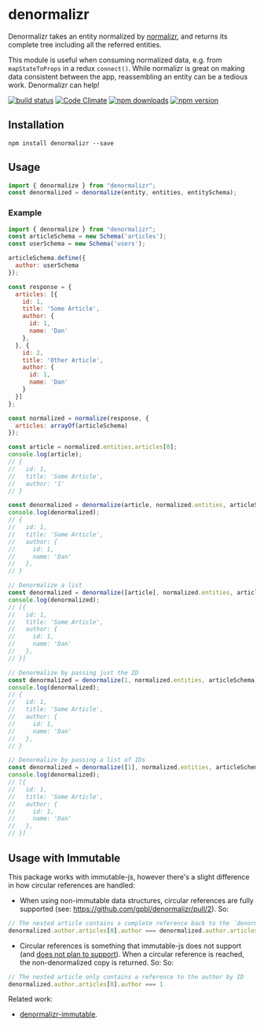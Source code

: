 # denormalizr

Denormalizr takes an entity normalized by [normalizr](https://github.com/gaearon/normalizr), and returns its complete tree including all the referred entities.

This module is useful when consuming normalized data, e.g. from `mapStateToProps` in a redux `connect()`. While normalizr is great on making data consistent between the app, reassembling an entity can be a tedious work. Denormalizr can help!

[![build status](https://img.shields.io/travis/gpbl/denormalizr/master.svg?style=flat-square)](https://travis-ci.org/gpbl/denormalizr) [![Code Climate](https://img.shields.io/codeclimate/github/gpbl/denormalizr.svg?style=flat-square)](https://codeclimate.com/github/gpbl/denormalizr) [![npm downloads](https://img.shields.io/npm/dm/denormalizr.svg?style=flat-square)](https://www.npmjs.com/package/denormalizr) [![npm version](https://img.shields.io/npm/v/denormalizr.svg?style=flat-square)](https://www.npmjs.com/package/denormalizr)

## Installation

```
npm install denormalizr --save
```

## Usage

```js
import { denormalize } from "denormalizr";
const denormalized = denormalize(entity, entities, entitySchema);
```

### Example

```js
import { denormalize } from "denormalizr";
const articleSchema = new Schema('articles');
const userSchema = new Schema('users');

articleSchema.define({
  author: userSchema
});

const response = {
  articles: [{
    id: 1,
    title: 'Some Article',
    author: {
      id: 1,
      name: 'Dan'
    },
  }, {
    id: 2,
    title: 'Other Article',
    author: {
      id: 1,
      name: 'Dan'
    }
  }]
};

const normalized = normalize(response, {
  articles: arrayOf(articleSchema)
});

const article = normalized.entities.articles[0];
console.log(article);
// {
//   id: 1,
//   title: 'Some Article',
//   author: '1'
// }

const denormalized = denormalize(article, normalized.entities, articleSchema);
console.log(denormalized);
// {
//   id: 1,
//   title: 'Some Article',
//   author: {
//     id: 1,
//     name: 'Dan'
//   },
// }

// Denormalize a list
const denormalized = denormalize([article], normalized.entities, articleSchema);
console.log(denormalized);
// [{
//   id: 1,
//   title: 'Some Article',
//   author: {
//     id: 1,
//     name: 'Dan'
//   },
// }]

// Denormalize by passing just the ID
const denormalized = denormalize(1, normalized.entities, articleSchema);
console.log(denormalized);
// {
//   id: 1,
//   title: 'Some Article',
//   author: {
//     id: 1,
//     name: 'Dan'
//   },
// }

// Denormalize by passing a list of IDs
const denormalized = denormalize([1], normalized.entities, articleSchema);
console.log(denormalized);
// [{
//   id: 1,
//   title: 'Some Article',
//   author: {
//     id: 1,
//     name: 'Dan'
//   },
// }]

```

## Usage with Immutable

This package works with immutable-js, however there's a slight difference in how circular references are handled:

- When using non-immutable data structures, circular references are fully supported (see: https://github.com/gpbl/denormalizr/pull/2). So:
```javascript
// The nested article contains a complete reference back to the `denormalized.author` object
denormalized.author.articles[0].author === denormalized.author.articles[0].author.articles[0].author
```
- Circular references is something that immutable-js does not support (and [does not plan to support](https://github.com/facebook/immutable-js/issues/259)). When a circular reference is reached, the non-denormalized copy is returned. So:
So:
```javascript
// The nested article only contains a reference to the author by ID
denormalized.author.articles[0].author === 1
```

Related work:
* [denormalizr-immutable](https://github.com/dehbmarques/denormalizr-immutable).
